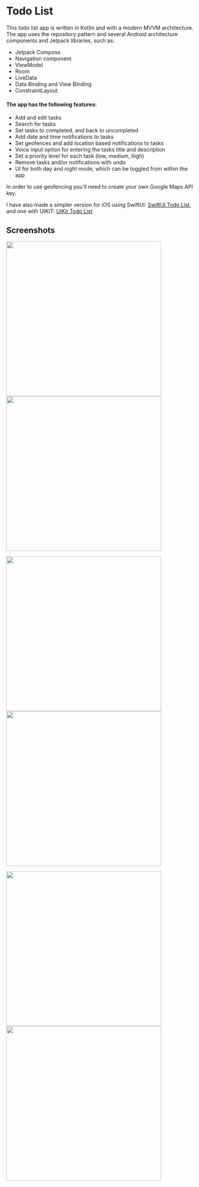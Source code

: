 # Todo List

This todo list app is written in Kotlin and with a modern MVVM architecture. The app uses the repository pattern and several Android architecture components and Jetpack libraries, such as:

- Jetpack Compose
- Navigation component
- ViewModel
- Room
- LiveData
- Data Binding and View Binding
- ConstraintLayout

#### The app has the following features:

- Add and edit tasks
- Search for tasks
- Set tasks to completed, and back to uncompleted
- Add date and time notifications to tasks
- Set geofences and add location based notifications to tasks
- Voice input option for entering the tasks title and description
- Set a priority level for each task (low, medium, high)
- Remove tasks and/or notifications with undo
- UI for both day and night mode, which can be toggled from within the app

In order to use geofencing you'll need to create your own Google Maps API key.

I have also made a simpler version for iOS using SwiftUI: [SwiftUI Todo List](https://github.com/fredrik9000/TodoList_SwiftUI), and one with UIKIT: [UIKit Todo List](https://github.com/fredrik9000/TodoList_iOS)

## Screenshots

<p float="left">
  <img src="https://user-images.githubusercontent.com/13121494/147884271-9c486994-7f89-4748-899c-9379c3f2a789.png" width="412" />
  <img src="https://user-images.githubusercontent.com/13121494/147884270-296a39d3-45ce-4d4d-b4fd-e8b71ae73555.png" width="412" /> 
</p>

<p float="left">
  <img src="https://user-images.githubusercontent.com/13121494/147884269-3c2a171b-b1dc-4595-8b09-816b86655207.png" width="412" />
  <img src="https://user-images.githubusercontent.com/13121494/147884274-dfb4583a-7ef7-4279-87a0-ea7ba7570a7f.png" width="412" />
</p>

<p float="left">
  <img src="https://user-images.githubusercontent.com/13121494/147884273-78e34d34-54e4-4841-966f-8d4dbcb931d0.png" width="412" /> 
  <img src="https://user-images.githubusercontent.com/13121494/147884272-946d27be-ea2a-46f7-b2d2-2a3dadab4687.png" width="412" />
</p>
